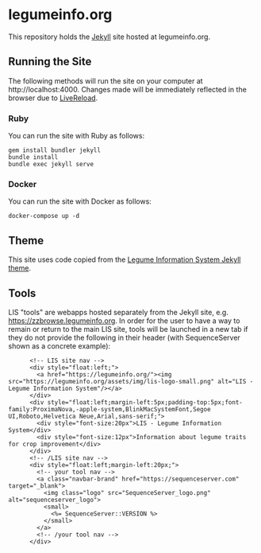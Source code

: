 # legumeinfo.org
This repository holds the [Jekyll](https://jekyllrb.com/) site hosted at legumeinfo.org.

## Running the Site
The following methods will run the site on your computer at http://localhost:4000.
Changes made will be immediately reflected in the browser due to [LiveReload](http://livereload.com/).

### Ruby
You can run the site with Ruby as follows:

    gem install bundler jekyll
    bundle install
    bundle exec jekyll serve

### Docker
You can run the site with Docker as follows:

    docker-compose up -d

## Theme
This site uses code copied from the [Legume Information System Jekyll theme](https://github.com/legumeinfo/jekyll-theme-legumeinfo).

## Tools
LIS "tools" are webapps hosted separately from the Jekyll site, e.g. https://zzbrowse.legumeinfo.org. In order for the user to have a way to
remain or return to the main LIS site, tools will be launched in a new tab if they do not provide the following in their header (with SequenceServer
shown as a concrete example):
```
      <!-- LIS site nav -->
      <div style="float:left;">
        <a href="https://legumeinfo.org/"><img src="https://legumeinfo.org/assets/img/lis-logo-small.png" alt="LIS - Legume Information System"/></a>
      </div>
      <div style="float:left;margin-left:5px;padding-top:5px;font-family:ProximaNova,-apple-system,BlinkMacSystemFont,Segoe UI,Roboto,Helvetica Neue,Arial,sans-serif;">
        <div style="font-size:20px">LIS - Legume Information System</div>
        <div style="font-size:12px">Information about legume traits for crop improvement</div>
      </div>
      <!-- /LIS site nav -->
      <div style="float:left;margin-left:20px;">
        <!-- your tool nav -->
        <a class="navbar-brand" href="https://sequenceserver.com" target="_blank">
          <img class="logo" src="SequenceServer_logo.png" alt="sequenceserver_logo">
          <small>
            <%= SequenceServer::VERSION %>
          </small>
        </a>
        <!-- /your tool nav -->
      </div>
```
